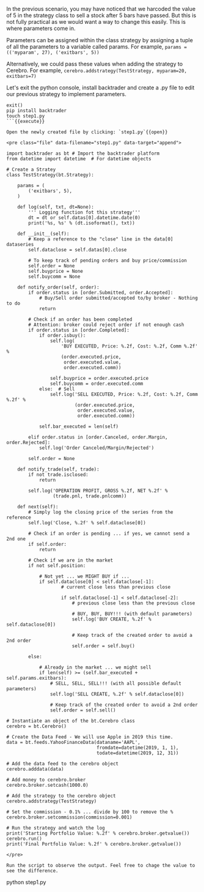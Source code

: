 In the previous scenario, you may have noticed that we harcoded the value of 5 in the strategy class to sell a stock after 5 bars have passed. But this is not fully practical as we would want a way to change this easily. This is where parameters come in.

Parameters can be assigned within the class strategy by assigning a tuple of all the parameters to a variable called params. For example, `params = (('myparam', 27), ('exitbars', 5))`

Alternatively, we could pass these values when adding the strategy to Cerebro. For example, `cerebro.addstrategy(TestStrategy, myparam=20, exitbars=7)`

Let's exit the python console, install backtrader and create a .py file to edit our previous strategy to implement parameters.
```
exit()
pip install backtrader
touch step1.py
```{{execute}}

Open the newly created file by clicking: `step1.py`{{open}}

<pre class="file" data-filename="step1.py" data-target="append">

import backtrader as bt # Import the backtrader platform
from datetime import datetime  # For datetime objects

# Create a Stratey
class TestStrategy(bt.Strategy):

    params = (
        ('exitbars', 5),
    )

    def log(self, txt, dt=None):
        ''' Logging function fot this strategy'''
        dt = dt or self.datas[0].datetime.date(0)
        print('%s, %s' % (dt.isoformat(), txt))

    def __init__(self):
        # Keep a reference to the "close" line in the data[0] dataseries
        self.dataclose = self.datas[0].close

        # To keep track of pending orders and buy price/commission
        self.order = None
        self.buyprice = None
        self.buycomm = None

    def notify_order(self, order):
        if order.status in [order.Submitted, order.Accepted]:
            # Buy/Sell order submitted/accepted to/by broker - Nothing to do
            return

        # Check if an order has been completed
        # Attention: broker could reject order if not enough cash
        if order.status in [order.Completed]:
            if order.isbuy():
                self.log(
                    'BUY EXECUTED, Price: %.2f, Cost: %.2f, Comm %.2f' %
                    (order.executed.price,
                     order.executed.value,
                     order.executed.comm))

                self.buyprice = order.executed.price
                self.buycomm = order.executed.comm
            else:  # Sell
                self.log('SELL EXECUTED, Price: %.2f, Cost: %.2f, Comm %.2f' %
                         (order.executed.price,
                          order.executed.value,
                          order.executed.comm))

            self.bar_executed = len(self)

        elif order.status in [order.Canceled, order.Margin, order.Rejected]:
            self.log('Order Canceled/Margin/Rejected')

        self.order = None

    def notify_trade(self, trade):
        if not trade.isclosed:
            return

        self.log('OPERATION PROFIT, GROSS %.2f, NET %.2f' %
                 (trade.pnl, trade.pnlcomm))

    def next(self):
        # Simply log the closing price of the series from the reference
        self.log('Close, %.2f' % self.dataclose[0])

        # Check if an order is pending ... if yes, we cannot send a 2nd one
        if self.order:
            return

        # Check if we are in the market
        if not self.position:

            # Not yet ... we MIGHT BUY if ...
            if self.dataclose[0] < self.dataclose[-1]:
                    # current close less than previous close

                    if self.dataclose[-1] < self.dataclose[-2]:
                        # previous close less than the previous close

                        # BUY, BUY, BUY!!! (with default parameters)
                        self.log('BUY CREATE, %.2f' % self.dataclose[0])

                        # Keep track of the created order to avoid a 2nd order
                        self.order = self.buy()

        else:

            # Already in the market ... we might sell
            if len(self) >= (self.bar_executed + self.params.exitbars):
                # SELL, SELL, SELL!!! (with all possible default parameters)
                self.log('SELL CREATE, %.2f' % self.dataclose[0])

                # Keep track of the created order to avoid a 2nd order
                self.order = self.sell()

# Instantiate an object of the bt.Cerebro class
cerebro = bt.Cerebro()

# Create the Data Feed - We will use Apple in 2019 this time.
data = bt.feeds.YahooFinanceData(dataname='AAPL', 
                                 fromdate=datetime(2019, 1, 1),
                                 todate=datetime(2019, 12, 31))

# Add the data feed to the cerebro object
cerebro.adddata(data)

# Add money to cerebro.broker
cerebro.broker.setcash(1000.0)

# Add the strategy to the cerebro object
cerebro.addstrategy(TestStrategy)

# Set the commission - 0.1% ... divide by 100 to remove the %
cerebro.broker.setcommission(commission=0.001)

# Run the strategy and watch the log
print('Starting Portfolio Value: %.2f' % cerebro.broker.getvalue())
cerebro.run()
print('Final Portfolio Value: %.2f' % cerebro.broker.getvalue())

</pre>

Run the script to observe the output. Feel free to chage the value to see the difference.

```
python step1.py

```{{execute}}